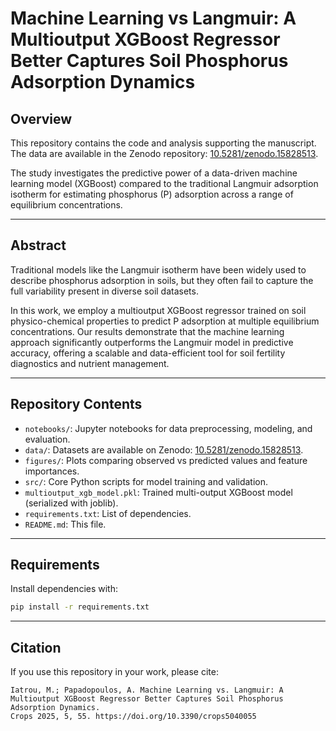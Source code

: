 # Machine Learning vs Langmuir: A Multioutput XGBoost Regressor Better Captures Soil Phosphorus Adsorption Dynamics

## Overview

This repository contains the code and analysis supporting the manuscript.  
The data are available in the Zenodo repository: [10.5281/zenodo.15828513](https://doi.org/10.5281/zenodo.15854383).

The study investigates the predictive power of a data-driven machine learning model (XGBoost) compared to the traditional Langmuir adsorption isotherm for estimating phosphorus (P) adsorption across a range of equilibrium concentrations.

---

## Abstract

Traditional models like the Langmuir isotherm have been widely used to describe phosphorus adsorption in soils, but they often fail to capture the full variability present in diverse soil datasets.  

In this work, we employ a multioutput XGBoost regressor trained on soil physico-chemical properties to predict P adsorption at multiple equilibrium concentrations. Our results demonstrate that the machine learning approach significantly outperforms the Langmuir model in predictive accuracy, offering a scalable and data-efficient tool for soil fertility diagnostics and nutrient management.

---

## Repository Contents

- `notebooks/`: Jupyter notebooks for data preprocessing, modeling, and evaluation.
- `data/`: Datasets are available on Zenodo: [10.5281/zenodo.15828513](https://doi.org/10.5281/zenodo.15854383).
- `figures/`: Plots comparing observed vs predicted values and feature importances.
- `src/`: Core Python scripts for model training and validation.
- `multioutput_xgb_model.pkl`: Trained multi-output XGBoost model (serialized with joblib).
- `requirements.txt`: List of dependencies.
- `README.md`: This file.

---

## Requirements

Install dependencies with:

```bash
pip install -r requirements.txt
```

---

## Citation

If you use this repository in your work, please cite:

```text
Iatrou, M.; Papadopoulos, A. Machine Learning vs. Langmuir: A Multioutput XGBoost Regressor Better Captures Soil Phosphorus Adsorption Dynamics.  
Crops 2025, 5, 55. https://doi.org/10.3390/crops5040055
```

